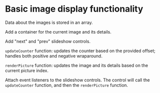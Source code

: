 # Basic image display functionality

Data about the images is stored in an array.

Add a container for the current image and its details.

Add "next" and "prev" slideshow controls.

`updateCounter` function: updates the counter based on the provided offset; handles both positive and negative wraparound.

`renderPicture` function: updates the image and its details based on the current picture index.

Attach event listeners to the slideshow controls. The control will call the `updateCounter` function, and then the `renderPicture` function.